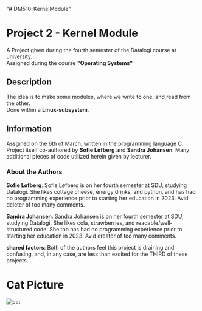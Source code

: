 "# DM510-KernelModule" 
# Project 2 - Kernel Module
A Project given during the fourth semester of the Datalogi course at university.  
Assigned during the course **"Operating Systems"**

## Description
The idea is to make some modules, where we write to one, and read from the other.  
Done within a **Linux-subsystem**.

## Information
Assgined on the 6th of March, written in the programming language C.
Project itself co-authored by **Sofie Løfberg** and **Sandra Johansen**.
Many additional pieces of code utilized herein given by lecturer.

### About the Authors
**Sofie Løfberg**: Sofie Løfberg is on her fourth semester at SDU, studying Datalogi. She likes cottage cheese, energy drinks, and python, and has had no programming experience prior to starting her education in 2023. Avid deleter of too many comments.

**Sandra Johansen**: Sandra Johansen is on her fourth semester at SDU, studying Datalogi. She likes cola, strawberries, and readable/well-structured code. She too has had no programming experience prior to starting her education in 2023. Avid creator of too many comments.

**shared factors**: Both of the authors feel this project is draining and confusing, and, in any case, are less than excited for the THIRD of these projects.

# Cat Picture
![cat](/Images/cat.png)